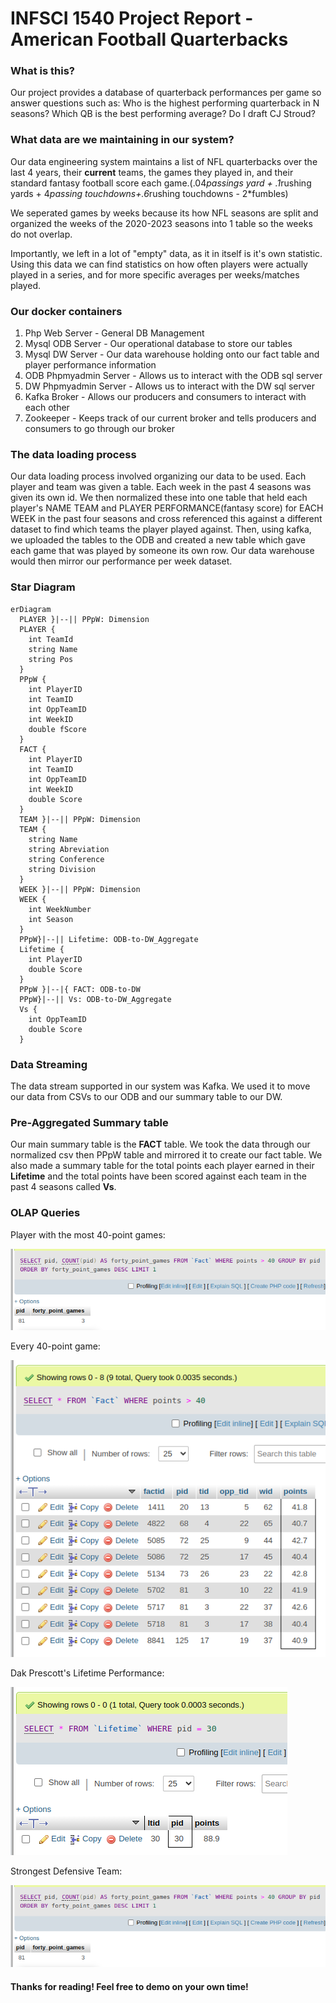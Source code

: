 # INFSCI 1540 Project Report - American Football Quarterbacks

### What is this?
Our project provides a database of quarterback performances per game so answer questions such as: Who is the highest performing quarterback in N seasons? Which QB is the best performing average? Do I draft CJ Stroud?

### What data are we maintaining in our system?
Our data engineering system maintains a list of NFL quarterbacks over the last 4 years, their **current** teams, the games they played in, and their standard fantasy football score each game.(.04*passings yard + .1*rushing yards + 4*passing touchdowns+.6*rushing touchdowns - 2*fumbles)

We seperated games by weeks because its how NFL seasons are split and organized the weeks of the 2020-2023 seasons into 1 table so the weeks do not overlap.

Importantly, we left in a lot of "empty" data, as it in itself is it's own statistic. Using this data we can find statistics on how often players were actually played in a series, and for more specific averages per weeks/matches played.

### Our docker containers
1. Php Web Server - General DB Management
2. Mysql ODB Server - Our operational database to store our tables
3. Mysql DW Server - Our data warehouse holding onto our fact table and player performance information
4. ODB Phpmyadmin Server - Allows us to interact with the ODB sql server
5. DW Phpmyadmin Server - Allows us to interact with the DW sql server
6. Kafka Broker - Allows our producers and consumers to interact with each other
7. Zookeeper - Keeps track of our current broker and tells producers and consumers to go through our broker

### The data loading process
Our data loading process involved organizing our data to be used. Each player and team was given a table. Each week in the past 4 seasons was given its own id. We then normalized these into one table that held each player's NAME TEAM and PLAYER PERFORMANCE(fantasy score) for EACH WEEK in the past four seasons and cross referenced this against a different dataset to find which teams the player played against. Then, using kafka, we uploaded the tables to the ODB and created a new table which gave each game that was played by someone its own row. Our data warehouse would then mirror our performance per week dataset.

### Star Diagram
```mermaid
erDiagram
  PLAYER }|--|| PPpW: Dimension
  PLAYER {
    int TeamId
    string Name
    string Pos
  }
  PPpW {
    int PlayerID
    int TeamID
    int OppTeamID
    int WeekID
    double fScore
  }
  FACT {
    int PlayerID
    int TeamID
    int OppTeamID
    int WeekID
    double Score
  }
  TEAM }|--|| PPpW: Dimension
  TEAM {
    string Name
    string Abreviation
    string Conference
    string Division
  }
  WEEK }|--|| PPpW: Dimension
  WEEK {
    int WeekNumber
    int Season
  }
  PPpW}|--|| Lifetime: ODB-to-DW_Aggregate
  Lifetime {
    int PlayerID
    double Score
  }
  PPpW }|--|{ FACT: ODB-to-DW
  PPpW}|--|| Vs: ODB-to-DW_Aggregate
  Vs {
    int OppTeamID
    double Score
  }
```

### Data Streaming
The data stream supported in our system was Kafka. We used it to move our data from CSVs to our ODB and our summary table to our DW.

### Pre-Aggregated Summary table
Our main summary table is the **FACT** table. We took the data through our normalized csv then PPpW table and mirrored it to create our fact table. We also made a summary table for the total points each player earned in their **Lifetime** and the total points have been scored against each team in the past 4 seasons called **Vs**.

### OLAP Queries
Player with the most 40-point games:

![Alt text](/screenshots/40pointcount.png?raw=true "Most 40-point games")

Every 40-point game:

![Alt text](/screenshots/all40s.png?raw=true "All 40-point games")

Dak Prescott's Lifetime Performance:

![Alt text](/screenshots/DakPrescottLTPoints.png?raw=true "Dak Prescott Lifetime")

Strongest Defensive Team:

![Alt text](/screenshots/40pointcount.png?raw=true "Strongest Defense")

#### Thanks for reading! Feel free to demo on your own time!
